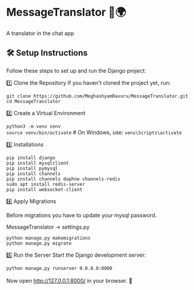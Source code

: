 # MessageTranslator 📝🌍
A translator in the chat app

## 🛠️ Setup Instructions

Follow these steps to set up and run the Django project:

1️⃣ Clone the Repository
If you haven't cloned the project yet, run:

`git clone https://github.com/MeghashyamRavuru/MessageTranslator.git`<br>
`cd MessageTranslator`

2️⃣ Create a Virtual Environment

`python3 -m venv venv`<br>
`source venv/bin/activate`  # On Windows, use: `venv\Scripts\activate`

3️⃣ Installations

`pip install django`<br>
`pip install mysqlclient`<br>
`pip install pymysql`<br>
`pip install channels` <br>
`pip install channels daphne channels-redis` <br>
`sudo apt install redis-server`<br>
`pip install websocket-client`<br>


4️⃣ Apply Migrations

Before migrations you have to update your mysql password.

MessageTranslator -> settings.py

`python manage.py makemigrations`<br>
`python manage.py migrate`

5️⃣ Run the Server
Start the Django development server:

`python manage.py runserver 0.0.0.0:8000`<br><br>
Now open http://127.0.0.1:8000/ in your browser. 🎉
